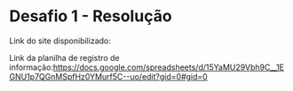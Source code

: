 # Desafio 1 - Resolução
Link do site disponibilizado:

Link da planilha de registro de informação:https://docs.google.com/spreadsheets/d/15YaMU29Vbh9C__1EGNU1p7QGnMSpfHz0YMurf5C--uo/edit?gid=0#gid=0
